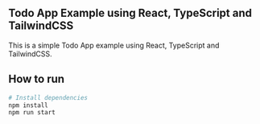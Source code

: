 ## Todo App Example using React, TypeScript and TailwindCSS

This is a simple Todo App example using React, TypeScript and TailwindCSS.

## How to run

```bash
# Install dependencies
npm install
npm run start
```

